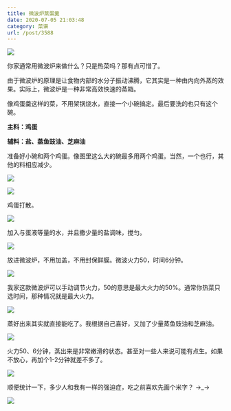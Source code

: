 ```yaml
---
title: 微波炉蒸蛋羹
date: 2020-07-05 21:03:48
category: 菜谱
url: /post/3588
---
```


![](http://qiniu.colacdn.com/img/posts/2020-07/2020-07-05%2019.47.00.jpg)

你家通常用微波炉来做什么？只是热菜吗？那有点可惜了。

由于微波炉的原理是让食物内部的水分子振动沸腾，它其实是一种由内向外蒸的效果。实际上，微波炉是一种非常高效快速的蒸箱。

像鸡蛋羹这样的菜，不用架锅烧水，直接一个小碗搞定。最后要洗的也只有这个碗。

**主料：鸡蛋**

**辅料：盐、蒸鱼豉油、芝麻油**

准备好小碗和两个鸡蛋。像图里这么大的碗最多用两个鸡蛋。当然，一个也行，其他的料相应减少。

![](http://qiniu.colacdn.com/img/posts/2020-07/2020-07-05%2019.31.16.jpg)

![](http://qiniu.colacdn.com/img/posts/2020-07/2020-07-05%2019.31.59.jpg)

鸡蛋打散。

![](http://qiniu.colacdn.com/img/posts/2020-07/2020-07-05%2019.33.40.jpg)

加入与蛋液等量的水，并且撒少量的盐调味，搅匀。

![](http://qiniu.colacdn.com/img/posts/2020-07/2020-07-05%2019.34.15.jpg)

放进微波炉，不用加盖，不用封保鲜膜。微波火力50，时间6分钟。

![](http://qiniu.colacdn.com/img/posts/2020-07/2020-07-05%2019.43.45.jpg)

我家这款微波炉可以手动调节火力，50的意思是最大火力的50%。通常你热菜只选时间，那种情况就是最大火力。

![](http://qiniu.colacdn.com/img/posts/2020-07/2020-07-05%2019.35.48.jpg)

蒸好出来其实就直接能吃了。我根据自己喜好，又加了少量蒸鱼豉油和芝麻油。

![](http://qiniu.colacdn.com/img/posts/2020-07/2020-07-05%2019.44.42.jpg)

火力50、6分钟，蒸出来是非常嫩滑的状态。甚至对一些人来说可能有点生。如果不放心，再加个1-2分钟就差不多了。

![](http://qiniu.colacdn.com/img/posts/2020-07/2020-07-05%2019.47.00.jpg)

顺便统计一下，多少人和我有一样的强迫症，吃之前喜欢先画个米字？  →_→

![](http://qiniu.colacdn.com/img/posts/2020-07/2020-07-05%2019.47.29.jpg)